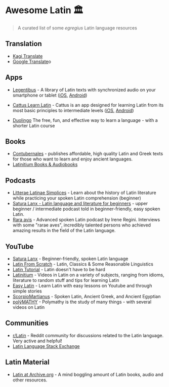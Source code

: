 # Awesome Latin 🏛️

> A curated list of some *egregius* Latin language resources

## Translation 

- [Kagi Translate](https://translate.kagi.com/)
- [Google Translate](https://translate.google.com/)o

## Apps

- [Legentibus](https://latinitium.com/legentibus) - A library of Latin texts with synchronized audio on your smartphone or tablet ([iOS](https://apps.apple.com/us/app/legentibus-learn-latin/id1545335612#?platform=iphone), [Android](https://play.google.com/store/apps/details?id=app.legentibus.shelf)) 

- [Cattus Learn Latin](https://cattus.app/) - Cattus is an app designed for learning Latin from its most basic principles to intermediate levels ([iOS](https://apps.apple.com/gb/app/cattus-learn-latin/id1549661920), [Android](https://play.google.com/store/apps/details?id=com.cattuslatin.cattus_app&hl=en-US))

- [Duolingo](https://www.duolingo.com/) The free, fun, and effective way to learn a language - with a shorter Latin course

## Books

- [Contubernales](https://contubernalesbooks.com/) - publishes affordable, high quality Latin and Greek texts for those who want to learn and enjoy ancient languages.
- [Latinitium Books & Audiobooks](https://store.latinitium.com/) 

## Podcasts

- [Litterae Latinae Simplices](https://podcasters.spotify.com/pod/show/litterae-latinae) - Learn about the history of Latin literature while practicing your spoken Latin comprehension (beginner)
- [Satura Lanx - Latin language and literature for beginners](https://podcasters.spotify.com/pod/show/satura-lanx) - upper beginner / intermediate podcast told in beginner-friendly, easy spoken Latin.
- [Rara avis](https://podcasters.spotify.com/pod/show/rara-avis-podcast) - Advanced spoken Latin podcast by Irene Regini. Interviews with some "rarae aves", incredibly talented persons who achieved amazing results in the field of the Latin language.

## YouTube

- [Satura Lanx](https://www.youtube.com/@SaturaLanx) - Beginner-friendly, spoken Latin language
- [Latin From Scratch](https://www.youtube.com/@latinfromscratch) - Latin, Classics & Some Reasonable Linguistics
- [Latin Tutorial](https://www.youtube.com/@latintutorial/) - Latin doesn't have to be hard
- [Latinitium](https://www.youtube.com/@Latinitium) - Videos in Latin on a variety of subjects, ranging from idioms, literature to random stuff and tips for learning Latin
- [Easy Latin](https://www.youtube.com/@EasyLatin) - Learn Latin with easy lessons on Youtube and through simple stories
- [ScorpioMartianus](https://www.youtube.com/@ScorpioMartianus) - Spoken Latin, Ancient Greek, and Ancient Egyptian
- [polýMATHY](https://www.youtube.com/@polyMATHY_Luke) - Polymathy is the study of many things - with several videos on Latin

## Communities

- [r/Latin](https://www.reddit.com/r/latin/) - Reddit community for discussions related to the Latin language. Very active and helpful!
- [Latin Language Stack Exchange](https://latin.stackexchange.com/)

## Latin Material

- [Latin at Archive.org](https://archive.org/search?query=%28language%3Alat+OR+language%3A%22Latin%22%29) - A mind boggling amount of Latin books, audio and other resources.
